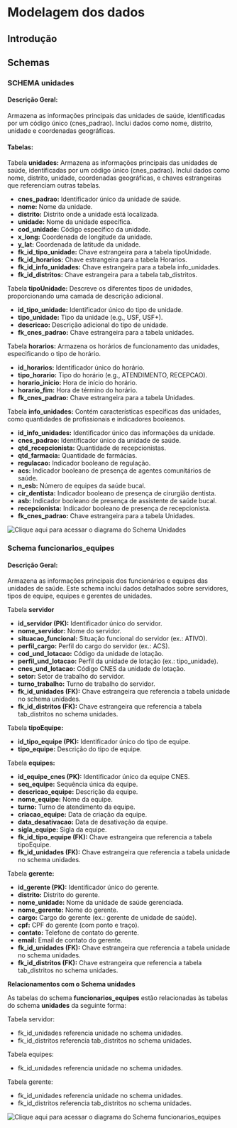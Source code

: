 # Modelagem dos dados

## Introdução

## Schemas

### SCHEMA unidades

#### Descrição Geral:

Armazena as informações principais das unidades de saúde, identificadas por um código único (cnes_padrao). Inclui dados como nome, distrito, unidade e coordenadas geográficas.

#### Tabelas:

Tabela **unidades:** Armazena as informações principais das unidades de saúde, identificadas por um código único (cnes_padrao). Inclui dados como nome, distrito, unidade, coordenadas geográficas, e chaves estrangeiras que referenciam outras tabelas.

- **cnes_padrao:** Identificador único da unidade de saúde.
- **nome:** Nome da unidade.
- **distrito:** Distrito onde a unidade está localizada.
- **unidade:** Nome da unidade específica.
- **cod_unidade:** Código específico da unidade.
- **x_long:** Coordenada de longitude da unidade.
- **y_lat:** Coordenada de latitude da unidade.
- **fk_id_tipo_unidade:** Chave estrangeira para a tabela tipoUnidade.
- **fk_id_horarios:** Chave estrangeira para a tabela Horarios.
- **fk_id_info_unidades:** Chave estrangeira para a tabela info_unidades.
- **fk_id_distritos:** Chave estrangeira para a tabela tab_distritos.


Tabela **tipoUnidade:** Descreve os diferentes tipos de unidades, proporcionando uma camada de descrição adicional.

- **id_tipo_unidade:** Identificador único do tipo de unidade.
- **tipo_unidade:** Tipo da unidade (e.g., USF, USF+).
- **descricao:** Descrição adicional do tipo de unidade.
- **fk_cnes_padrao:** Chave estrangeira para a tabela unidades.

Tabela **horarios:** Armazena os horários de funcionamento das unidades, especificando o tipo de horário.

- **id_horarios:** Identificador único do horário.
- **tipo_horario:** Tipo do horário (e.g., ATENDIMENTO, RECEPCAO).
- **horario_inicio:** Hora de início do horário.
- **horario_fim:** Hora de término do horário.
- **fk_cnes_padrao:** Chave estrangeira para a tabela Unidades.

Tabela **info_unidades:** Contém características específicas das unidades, como quantidades de profissionais e indicadores booleanos.

- **id_info_unidades:** Identificador único das informações da unidade.
- **cnes_padrao:** Identificador único da unidade de saúde.
- **qtd_recepcionista:** Quantidade de recepcionistas.
- **qtd_farmacia:** Quantidade de farmácias.
- **regulacao:** Indicador booleano de regulação.
- **acs:** Indicador booleano de presença de agentes comunitários de saúde.
- **n_esb:** Número de equipes da saúde bucal.
- **cir_dentista:** Indicador booleano de presença de cirurgião dentista.
- **asb:** Indicador booleano de presença de assistente de saúde bucal.
- **recepcionista:** Indicador booleano de presença de recepcionista.
- **fk_cnes_padrao:** Chave estrangeira para a tabela Unidades.


![Clique aqui para acessar o diagrama do Schema Unidades](https://raw.githubusercontent.com/ngisecogesesau/db_atencao_basica_secoge/main/modelagem/schema_unidades.drawio.png)

### Schema funcionarios_equipes

#### Descrição Geral:

Armazena as informações principais dos funcionários e equipes das unidades de saúde. Este schema inclui dados detalhados sobre servidores, tipos de equipe, equipes e gerentes de unidades.

Tabela **servidor**

- **id_servidor (PK):** Identificador único do servidor.
- **nome_servidor:** Nome do servidor.
- **situacao_funcional:** Situação funcional do servidor (ex.: ATIVO).
- **perfil_cargo:** Perfil do cargo do servidor (ex.: ACS).
- **cod_und_lotacao:** Código da unidade de lotação.
- **perfil_und_lotacao:** Perfil da unidade de lotação (ex.: tipo_unidade).
- **cnes_und_lotacao:** Código CNES da unidade de lotação.
- **setor:** Setor de trabalho do servidor.
- **turno_trabalho:** Turno de trabalho do servidor.
- **fk_id_unidades (FK):** Chave estrangeira que referencia a tabela unidade no schema unidades.
- **fk_id_distritos (FK):** Chave estrangeira que referencia a tabela tab_distritos no schema unidades.

Tabela **tipoEquipe:**

- **id_tipo_equipe (PK):** Identificador único do tipo de equipe.
- **tipo_equipe:** Descrição do tipo de equipe.

Tabela **equipes:**

- **id_equipe_cnes (PK):** Identificador único da equipe CNES.
- **seq_equipe:** Sequência única da equipe.
- **descricao_equipe:** Descrição da equipe.
- **nome_equipe:** Nome da equipe.
- **turno:** Turno de atendimento da equipe.
- **criacao_equipe:** Data de criação da equipe.
- **data_desativacao:** Data de desativação da equipe.
- **sigla_equipe:** Sigla da equipe.
- **fk_id_tipo_equipe (FK):** Chave estrangeira que referencia a tabela tipoEquipe.
- **fk_id_unidades (FK):** Chave estrangeira que referencia a tabela unidade no schema unidades.

Tabela **gerente:**

- **id_gerente (PK):** Identificador único do gerente.
- **distrito:** Distrito do gerente.
- **nome_unidade:** Nome da unidade de saúde gerenciada.
- **nome_gerente:** Nome do gerente.
- **cargo:** Cargo do gerente (ex.: gerente de unidade de saúde).
- **cpf:** CPF do gerente (com ponto e traço).
- **contato:** Telefone de contato do gerente.
- **email:** Email de contato do gerente.
- **fk_id_unidades (FK):** Chave estrangeira que referencia a tabela unidade no schema unidades.
- **fk_id_distritos (FK):** Chave estrangeira que referencia a tabela tab_distritos no schema unidades.

**Relacionamentos com o Schema unidades**

As tabelas do schema **funcionarios_equipes** estão relacionadas às tabelas do schema **unidades** da seguinte forma:

Tabela servidor:

- fk_id_unidades referencia unidade no schema unidades.
- fk_id_distritos referencia tab_distritos no schema unidades.

Tabela equipes:

- fk_id_unidades referencia unidade no schema unidades.

Tabela gerente:

- fk_id_unidades referencia unidade no schema unidades.
- fk_id_distritos referencia tab_distritos no schema unidades.

![Clique aqui para acessar o diagrama do Schema funcionarios_equipes](https://raw.githubusercontent.com/ngisecogesesau/db_atencao_basica_secoge/main/modelagem/schema_funcionarios_equipes.drawio.png)